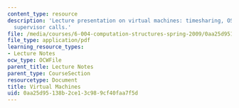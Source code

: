 ```yaml
---
content_type: resource
description: 'Lecture presentation on virtual machines: timesharing, OS kernels, and
  supervisor calls.'
file: /media/courses/6-004-computation-structures-spring-2009/0aa25d95138b2ce13c989cf40faa7f5d_MIT6_004s09_lec18.pdf
file_type: application/pdf
learning_resource_types:
- Lecture Notes
ocw_type: OCWFile
parent_title: Lecture Notes
parent_type: CourseSection
resourcetype: Document
title: Virtual Machines
uid: 0aa25d95-138b-2ce1-3c98-9cf40faa7f5d
---
```

